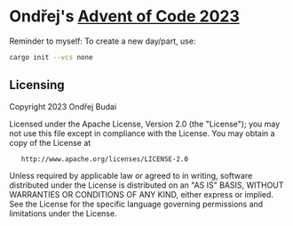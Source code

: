 # Ondřej's [Advent of Code 2023](https://adventofcode.com/2023)

Reminder to myself: To create a new day/part, use:

```bash
cargo init --vcs none
```

## Licensing

Copyright 2023 Ondřej Budai

Licensed under the Apache License, Version 2.0 (the "License");
you may not use this file except in compliance with the License.
You may obtain a copy of the License at

       http://www.apache.org/licenses/LICENSE-2.0

Unless required by applicable law or agreed to in writing, software
distributed under the License is distributed on an "AS IS" BASIS,
WITHOUT WARRANTIES OR CONDITIONS OF ANY KIND, either express or implied.
See the License for the specific language governing permissions and
limitations under the License.
